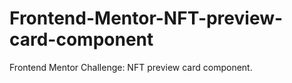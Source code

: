 # Frontend-Mentor-NFT-preview-card-component
Frontend Mentor Challenge: NFT preview card component.
